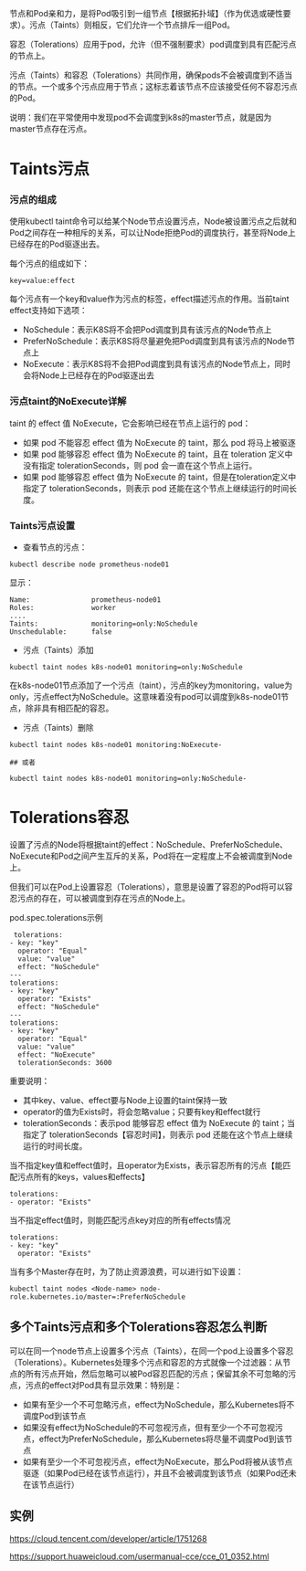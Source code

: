 节点和Pod亲和力，是将Pod吸引到一组节点【根据拓扑域】（作为优选或硬性要求）。污点（Taints）则相反，它们允许一个节点排斥一组Pod。

容忍（Tolerations）应用于pod，允许（但不强制要求）pod调度到具有匹配污点的节点上。

污点（Taints）和容忍（Tolerations）共同作用，确保pods不会被调度到不适当的节点。一个或多个污点应用于节点；这标志着该节点不应该接受任何不容忍污点的Pod。

说明：我们在平常使用中发现pod不会调度到k8s的master节点，就是因为master节点存在污点。

# Taints污点

### 污点的组成

使用kubectl taint命令可以给某个Node节点设置污点，Node被设置污点之后就和Pod之间存在一种相斥的关系，可以让Node拒绝Pod的调度执行，甚至将Node上已经存在的Pod驱逐出去。

每个污点的组成如下：

```
key=value:effect
```

每个污点有一个key和value作为污点的标签，effect描述污点的作用。当前taint effect支持如下选项：

* NoSchedule：表示K8S将不会把Pod调度到具有该污点的Node节点上
* PreferNoSchedule：表示K8S将尽量避免把Pod调度到具有该污点的Node节点上
* NoExecute：表示K8S将不会把Pod调度到具有该污点的Node节点上，同时会将Node上已经存在的Pod驱逐出去

### 污点taint的NoExecute详解

taint 的 effect 值 NoExecute，它会影响已经在节点上运行的 pod：

* 如果 pod 不能容忍 effect 值为 NoExecute 的 taint，那么 pod 将马上被驱逐
* 如果 pod 能够容忍 effect 值为 NoExecute 的 taint，且在 toleration 定义中没有指定 tolerationSeconds，则 pod 会一直在这个节点上运行。
* 如果 pod 能够容忍 effect 值为 NoExecute 的 taint，但是在toleration定义中指定了 tolerationSeconds，则表示 pod 还能在这个节点上继续运行的时间长度。

### Taints污点设置

* 查看节点的污点：

```
kubectl describe node prometheus-node01
```

显示：

```
Name:               prometheus-node01
Roles:              worker
....
Taints:             monitoring=only:NoSchedule
Unschedulable:      false
```

* 污点（Taints）添加

```
kubectl taint nodes k8s-node01 monitoring=only:NoSchedule
```

在k8s-node01节点添加了一个污点（taint），污点的key为monitoring，value为only，污点effect为NoSchedule。这意味着没有pod可以调度到k8s-node01节点，除非具有相匹配的容忍。

* 污点（Taints）删除

```
kubectl taint nodes k8s-node01 monitoring:NoExecute-

## 或者

kubectl taint nodes k8s-node01 monitoring=only:NoSchedule-
```

# Tolerations容忍

设置了污点的Node将根据taint的effect：NoSchedule、PreferNoSchedule、NoExecute和Pod之间产生互斥的关系，Pod将在一定程度上不会被调度到Node上。

但我们可以在Pod上设置容忍（Tolerations），意思是设置了容忍的Pod将可以容忍污点的存在，可以被调度到存在污点的Node上。

pod.spec.tolerations示例

```
 tolerations:
- key: "key"
  operator: "Equal"
  value: "value"
  effect: "NoSchedule"
---
tolerations:
- key: "key"
  operator: "Exists"
  effect: "NoSchedule"
---
tolerations:
- key: "key"
  operator: "Equal"
  value: "value"
  effect: "NoExecute"
  tolerationSeconds: 3600
```

重要说明：

* 其中key、value、effect要与Node上设置的taint保持一致
* operator的值为Exists时，将会忽略value；只要有key和effect就行
* tolerationSeconds：表示pod 能够容忍 effect 值为 NoExecute 的 taint；当指定了 tolerationSeconds【容忍时间】，则表示 pod 还能在这个节点上继续运行的时间长度。


当不指定key值和effect值时，且operator为Exists，表示容忍所有的污点【能匹配污点所有的keys，values和effects】

```
tolerations:
- operator: "Exists"
```

当不指定effect值时，则能匹配污点key对应的所有effects情况

```
tolerations:
- key: "key"
  operator: "Exists"
```

当有多个Master存在时，为了防止资源浪费，可以进行如下设置：

```
kubectl taint nodes <Node-name> node-role.kubernetes.io/master=:PreferNoSchedule
```

## 多个Taints污点和多个Tolerations容忍怎么判断

可以在同一个node节点上设置多个污点（Taints），在同一个pod上设置多个容忍（Tolerations）。Kubernetes处理多个污点和容忍的方式就像一个过滤器：从节点的所有污点开始，然后忽略可以被Pod容忍匹配的污点；保留其余不可忽略的污点，污点的effect对Pod具有显示效果：特别是：

* 如果有至少一个不可忽略污点，effect为NoSchedule，那么Kubernetes将不调度Pod到该节点
* 如果没有effect为NoSchedule的不可忽视污点，但有至少一个不可忽视污点，effect为PreferNoSchedule，那么Kubernetes将尽量不调度Pod到该节点
* 如果有至少一个不可忽视污点，effect为NoExecute，那么Pod将被从该节点驱逐（如果Pod已经在该节点运行），并且不会被调度到该节点（如果Pod还未在该节点运行）

## 实例

https://cloud.tencent.com/developer/article/1751268

https://support.huaweicloud.com/usermanual-cce/cce_01_0352.html